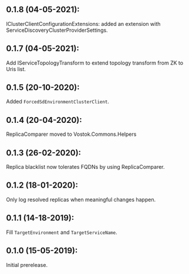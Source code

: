 ## 0.1.8 (04-05-2021):

IClusterClientConfigurationExtensions: added an extension with ServiceDiscoveryClusterProviderSettings.

## 0.1.7 (04-05-2021):

Add IServiceTopologyTransform to extend topology transform from ZK to Uris list.

## 0.1.5 (20-10-2020):

Added `ForcedSdEnvironmentClusterClient`.

## 0.1.4 (20-04-2020):

ReplicaComparer moved to Vostok.Commons.Helpers

## 0.1.3 (26-02-2020):

Replica blacklist now tolerates FQDNs by using ReplicaComparer.

## 0.1.2 (18-01-2020):

Only log resolved replicas when meaningful changes happen.

## 0.1.1 (14-18-2019):

Fill `TargetEnvironment` and `TargetServiceName`.

## 0.1.0 (15-05-2019): 

Initial prerelease.